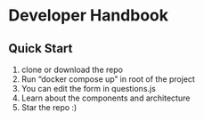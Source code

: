 # Developer Handbook
## Quick Start
1. clone or download the repo
2. Run “docker compose up” in root of the project 
3. You can edit the form in questions.js
4. Learn about the components and architecture
5. Star the repo :) 